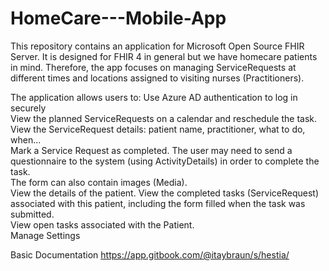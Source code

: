 # HomeCare---Mobile-App
This repository contains an application for Microsoft Open Source FHIR Server.
It is designed for FHIR 4 in general but we have homecare patients in mind. Therefore, the app focuses on managing ServiceRequests at different times and locations assigned to visiting nurses (Practitioners).

The application allows users to:
Use Azure AD authentication to log in securely  
View the planned ServiceRequests on a calendar and reschedule the task.  
View the ServiceRequest details: patient name, practitioner, what to do, when...  
Mark a Service Request as completed. The user may need to send a questionnaire to the system (using ActivityDetails) in order to complete the task.  
The form can also contain images (Media).  
View the details of the patient. View the completed tasks (ServiceRequest) associated with this patient, including the form filled when the task was submitted.   
View open tasks associated with the Patient.   
Manage Settings 


Basic Documentation
https://app.gitbook.com/@itaybraun/s/hestia/ 


